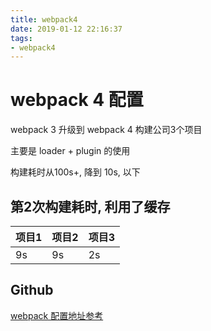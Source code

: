 ```yaml
---
title: webpack4
date: 2019-01-12 22:16:37
tags:
- webpack4
---
```


# webpack 4 配置

webpack 3 升级到 webpack 4 构建公司3个项目

主要是 loader + plugin 的使用

构建耗时从100s+, 降到 10s, 以下

## 第2次构建耗时, 利用了缓存

| 项目1 |  项目2 | 项目3  |
| - | - | - |
|  9s |  9s |  2s |

## Github

[webpack 配置地址参考](https://github.com/claviering/webpack4Config)
